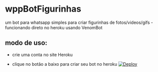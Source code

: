 # wppBotFigurinhas
um bot para whatsapp simples para criar figurinhas de fotos/videos/gifs - funcionando direto no heroku usando VenomBot

## modo de uso:
- crie uma conta no site Heroku

- clique no botão a baixo para criar seu bot no heroku
[![Deploy](https://www.herokucdn.com/deploy/button.svg)](https://heroku.com/deploy?template=https://github.com/erickythierry/wppBotFigurinhas/tree/main)
